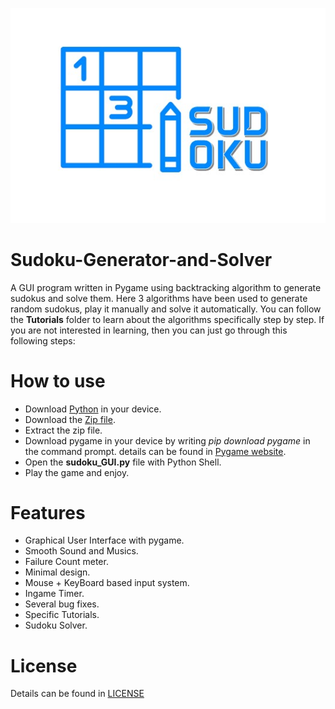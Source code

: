 ![](poster.jpg)
# Sudoku-Generator-and-Solver
A GUI program written in Pygame using backtracking algorithm to generate sudokus and solve them. Here 3 algorithms have been used to generate random sudokus, play it manually and solve it automatically. You can follow the __Tutorials__ folder to learn about the algorithms specifically step by step. If you are not interested in learning, then you can just go through this following steps:

# How to use
* Download [Python](https://www.python.org/downloads/) in your device.
* Download the [Zip file](https://codeload.github.com/ahammadshawki8/Sudoku-Generator-and-Solver/zip/main).
* Extract the zip file.
* Download pygame in your device by writing _pip download pygame_ in the command prompt. details can be found in [Pygame website](https://www.pygame.org).
* Open the __sudoku_GUI.py__ file with Python Shell.
* Play the game and enjoy.


# Features
* Graphical User Interface with pygame.
* Smooth Sound and Musics.
* Failure Count meter.
* Minimal design.
* Mouse + KeyBoard based input system.
* Ingame Timer.
* Several bug fixes.
* Specific Tutorials.
* Sudoku Solver.

# License
Details can be found in [LICENSE](LICENSE)
